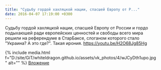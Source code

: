 ```yaml
---
title: "Судьбу гордой хахляцкой нации, спасшей Европу от Р..."
date: 2016-04-07 17:19:00 +0300
---
```


Судьбу гордой хахляцкой нации, спасшей Европу от России и гордо подыхаюшей ради европейских ценностей и свободы всего мира решили на референдуме в СтарБаксе, слоганом которого стало "Украина? А это где?". Такая ирония. https://youtu.be/H2O68Jg85Hg


{% include media.html f="D:/site/GiT/whiteldragon.github.io/assets/vk_photos/4/wJCyDth1upo.jpg" alt="" %}
[Вложение](https://vk.com/video41076938_456239036)
